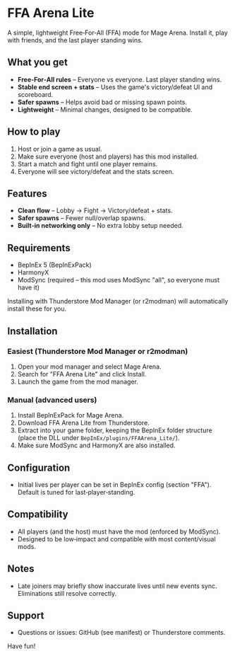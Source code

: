 # FFA Arena Lite

A simple, lightweight Free‑For‑All (FFA) mode for Mage Arena. Install it, play with friends, and the last player standing wins.

## What you get
* **Free‑For‑All rules** – Everyone vs everyone. Last player standing wins.
* **Stable end screen + stats** – Uses the game's victory/defeat UI and scoreboard.
* **Safer spawns** – Helps avoid bad or missing spawn points.
* **Lightweight** – Minimal changes, designed to be compatible.

## How to play
1. Host or join a game as usual.
2. Make sure everyone (host and players) has this mod installed.
3. Start a match and fight until one player remains.
4. Everyone will see victory/defeat and the stats screen.

## Features
* **Clean flow** – Lobby → Fight → Victory/defeat + stats.
* **Safer spawns** – Fewer null/overlap spawns.
* **Built‑in networking only** – No extra lobby setup needed.

## Requirements
* BepInEx 5 (BepInExPack)
* HarmonyX
* ModSync (required – this mod uses ModSync "all", so everyone must have it)

Installing with Thunderstore Mod Manager (or r2modman) will automatically install these for you.

## Installation
### Easiest (Thunderstore Mod Manager or r2modman)
1. Open your mod manager and select Mage Arena.
2. Search for "FFA Arena Lite" and click Install.
3. Launch the game from the mod manager.

### Manual (advanced users)
1. Install BepInExPack for Mage Arena.
2. Download FFA Arena Lite from Thunderstore.
3. Extract into your game folder, keeping the BepInEx folder structure (place the DLL under `BepInEx/plugins/FFAArena_Lite/`).
4. Make sure ModSync and HarmonyX are also installed.

## Configuration
* Initial lives per player can be set in BepInEx config (section "FFA"). Default is tuned for last‑player‑standing.

## Compatibility
* All players (and the host) must have the mod (enforced by ModSync).
* Designed to be low‑impact and compatible with most content/visual mods.

## Notes
* Late joiners may briefly show inaccurate lives until new events sync. Eliminations still resolve correctly.

## Support
* Questions or issues: GitHub (see manifest) or Thunderstore comments.

Have fun!
